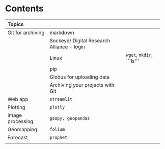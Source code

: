 # Contents

| Topics |  | |
| :-- |:--| :-- |
| Git for archiving | markdown | 
| | Sockeye/ Digital Research Alliance - login | |
| | Linux | ```wget```, ```mkdir```, ```ls''' |
| | pip | |
| | Globus for uploading data | |
| | Archiving your projects with Git | |
| Web app | ```streamlit```  |
| Plotting | ```plotly```  |
| Image processing | ```geopy, geopandas``` | 
| Geomapping | ```folium``` |
| Forecast | ```prophet``` |
| | |
